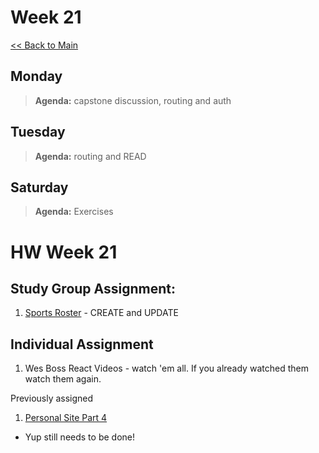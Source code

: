 # Week 21
[<< Back to Main](../README.md)

## Monday
> **Agenda:** capstone discussion, routing and auth

## Tuesday
> **Agenda:** routing and READ

## Saturday
> **Agenda:** Exercises

# HW Week 21

## Study Group Assignment:
1. [Sports Roster](https://github.com/nss-nightclass-projects/exercise-vault/blob/master/REACT_sports_roster.md) - CREATE and UPDATE


## Individual Assignment
1. Wes Boss React Videos - watch 'em all.  If you already watched them watch them again.

Previously assigned
1. [Personal Site Part 4](https://github.com/nss-nightclass-projects/personal-bio-site-instructions/blob/master/personal-bio-site-04.md)
  * Yup still needs to be done!
